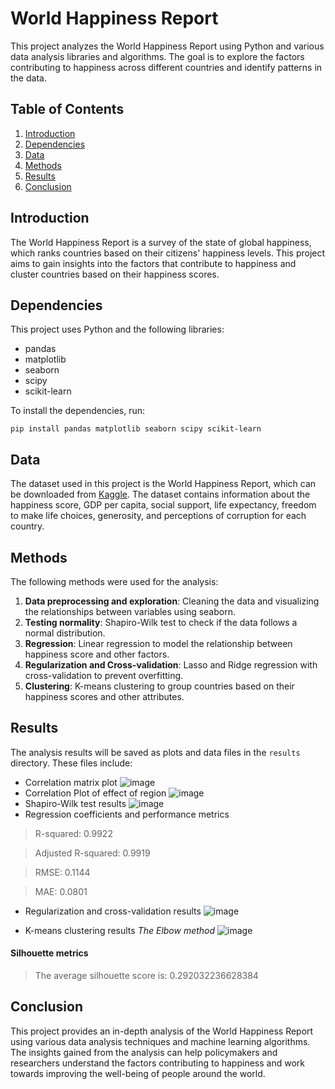 # World Happiness Report

This project analyzes the World Happiness Report using Python and various data analysis libraries and algorithms. The goal is to explore the factors contributing to happiness across different countries and identify patterns in the data.

## Table of Contents

1. [Introduction](#introduction)
2. [Dependencies](#dependencies)
3. [Data](#data)
4. [Methods](#methods)
5. [Results](#results)
6. [Conclusion](#conclusion)

## Introduction

The World Happiness Report is a survey of the state of global happiness, which ranks countries based on their citizens' happiness levels. This project aims to gain insights into the factors that contribute to happiness and cluster countries based on their happiness scores.

## Dependencies

This project uses Python and the following libraries:

- pandas
- matplotlib
- seaborn
- scipy
- scikit-learn

To install the dependencies, run:

```
pip install pandas matplotlib seaborn scipy scikit-learn
```

## Data

The dataset used in this project is the World Happiness Report, which can be downloaded from [Kaggle](https://www.kaggle.com/unsdsn/world-happiness). The dataset contains information about the happiness score, GDP per capita, social support, life expectancy, freedom to make life choices, generosity, and perceptions of corruption for each country.

## Methods

The following methods were used for the analysis:

1. **Data preprocessing and exploration**: Cleaning the data and visualizing the relationships between variables using seaborn.
2. **Testing normality**: Shapiro-Wilk test to check if the data follows a normal distribution.
3. **Regression**: Linear regression to model the relationship between happiness score and other factors.
4. **Regularization and Cross-validation**: Lasso and Ridge regression with cross-validation to prevent overfitting.
5. **Clustering**: K-means clustering to group countries based on their happiness scores and other attributes.


## Results

The analysis results will be saved as plots and data files in the `results` directory. These files include:

- Correlation matrix plot
![image](https://github.com/ahmed-m-elgammal/world-happiness-report-/assets/102481695/dbda672b-4054-40dc-a8e7-b544c7016a4f)
- Correlation Plot of effect of region
![image](https://github.com/ahmed-m-elgammal/world-happiness-report-/assets/102481695/e48a2e56-68b7-4829-b6e3-6e4f57722e82)
- Shapiro-Wilk test results
![image](https://github.com/ahmed-m-elgammal/world-happiness-report-/assets/102481695/595bed0c-7811-4ef9-ad4b-d2f8cb3db70a)
- Regression coefficients and performance metrics
>R-squared: 0.9922

>Adjusted R-squared: 0.9919

>RMSE: 0.1144

>MAE: 0.0801

- Regularization and cross-validation results
![image](https://github.com/ahmed-m-elgammal/world-happiness-report-/assets/102481695/e0fc9917-64a3-4446-8d7b-9d6c23074d15)

- K-means clustering results
*The Elbow method*
![image](https://github.com/ahmed-m-elgammal/world-happiness-report-/assets/102481695/760ae693-c7f6-4c2e-ae06-1bf44e9d642b)

#### Silhouette metrics

> The average silhouette score is: 0.292032236628384


## Conclusion

This project provides an in-depth analysis of the World Happiness Report using various data analysis techniques and machine learning algorithms. The insights gained from the analysis can help policymakers and researchers understand the factors contributing to happiness and work towards improving the well-being of people around the world.
